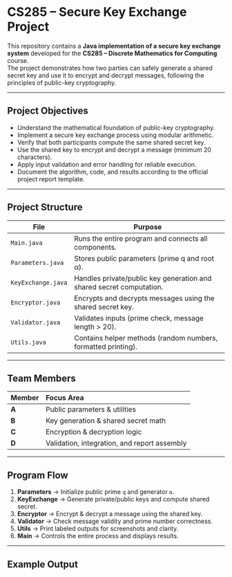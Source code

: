 # CS285 – Secure Key Exchange Project

This repository contains a **Java implementation of a secure key exchange system** developed for the **CS285 – Discrete Mathematics for Computing** course.  
The project demonstrates how two parties can safely generate a shared secret key and use it to encrypt and decrypt messages, following the principles of public-key cryptography.

---

## Project Objectives
- Understand the mathematical foundation of public-key cryptography.
- Implement a secure key exchange process using modular arithmetic.
- Verify that both participants compute the same shared secret key.
- Use the shared key to encrypt and decrypt a message (minimum 20 characters).
- Apply input validation and error handling for reliable execution.
- Document the algorithm, code, and results according to the official project report template.

---

## Project Structure

| File | Purpose |
|------|----------|
| `Main.java` | Runs the entire program and connects all components. |
| `Parameters.java` | Stores public parameters (prime q and root α). |
| `KeyExchange.java` | Handles private/public key generation and shared secret computation. |
| `Encryptor.java` | Encrypts and decrypts messages using the shared secret key. |
| `Validator.java` | Validates inputs (prime check, message length > 20). |
| `Utils.java` | Contains helper methods (random numbers, formatted printing). |

---

## Team Members

| Member | Focus Area |
|:--|:--|
| **A** | Public parameters & utilities |
| **B** | Key generation & shared secret math |
| **C** | Encryption & decryption logic |
| **D** | Validation, integration, and report assembly |

---

## Program Flow
1. **Parameters** → Initialize public prime `q` and generator `α`.  
2. **KeyExchange** → Generate private/public keys and compute shared secret.  
3. **Encryptor** → Encrypt & decrypt a message using the shared key.  
4. **Validator** → Check message validity and prime number correctness.  
5. **Utils** → Print labeled outputs for screenshots and clarity.  
6. **Main** → Controls the entire process and displays results.

---

## Example Output
